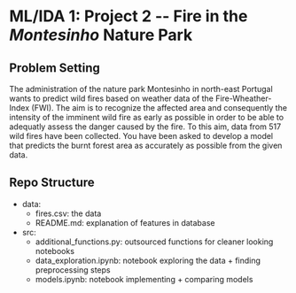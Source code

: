 # ML/IDA 1: Project 2 -- Fire in the ***Montesinho*** Nature Park

## Problem Setting
The administration of the nature park Montesinho in north-east Portugal wants to predict wild fires based on weather data of the Fire-Wheather-Index (FWI). The aim is to recognize the affected area and consequently the intensity of the imminent wild fire as early as possible in order to be able to adequatly assess the danger caused by the fire. To this aim, data from 517 wild fires have been collected. 
You have been asked to develop a model that predicts the burnt forest area as accurately as possible from the given data.

## Repo Structure
- data:
    - fires.csv: the data
    - README.md: explanation of features in database
- src:
    - additional_functions.py: outsourced functions for cleaner looking notebooks
    - data_exploration.ipynb: notebook exploring the data + finding preprocessing steps
    - models.ipynb: notebook implementing + comparing models
